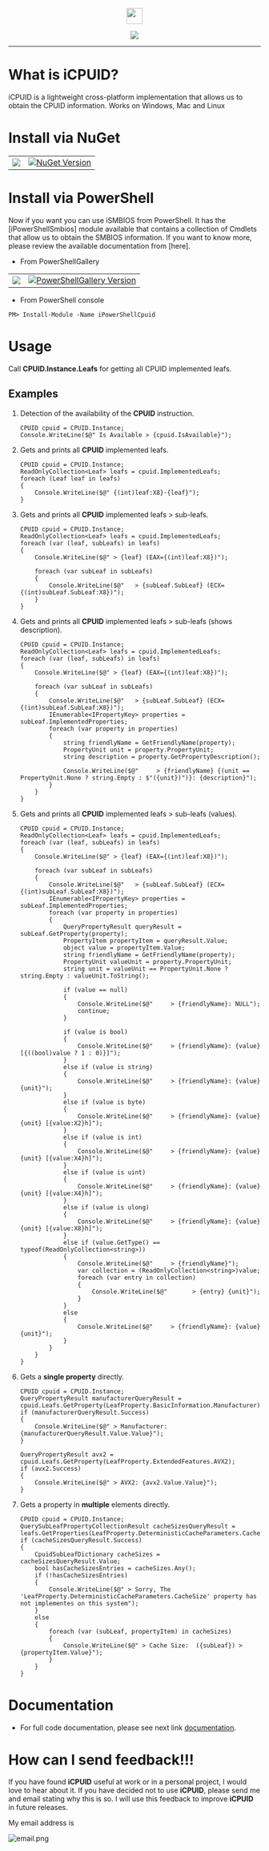 <p align="center">
  <img src="https://github.com/iAJTin/iCPUID/blob/main/nuget/iCPUID.png" height="32">
</p>
<p align="center">
  <a href="https://github.com/iAJTin/iCPUID">
    <img src="https://img.shields.io/badge/iTin-iCPUID-green.svg?style=flat"/>
  </a>
</p>

***

# What is iCPUID?
iCPUID is a lightweight cross-platform implementation that allows us to obtain the CPUID information. Works on Windows, Mac and Linux

# Install via NuGet

<table>
  <tr>
    <td>
      <a href="https://github.com/iAJTin/iCPUID">
        <img src="https://img.shields.io/badge/-iCPUID-green.svg?style=flat"/>
      </a>
    </td>
    <td>
      <a href="https://www.nuget.org/packages/iCPUID/">
        <img alt="NuGet Version" 
             src="https://img.shields.io/nuget/v/iCPUID.svg" /> 
      </a>
    </td>  
  </tr>
</table>

# Install via PowerShell

Now if you want you can use iSMBIOS from PowerShell. It has the [iPowerShellSmbios] module available that contains a collection of Cmdlets that allow us to obtain the SMBIOS information. If you want to know more, please review the available documentation from [here].

- From PowerShellGallery

<table>
  <tr>
    <td>
      <a href="https://github.com/iAJTin/iPowerShellCpuid">
        <img src="https://img.shields.io/badge/-iPowerShellCpuid-green.svg?style=flat"/>
      </a>
    </td>
    <td>
      <a href="https://www.powershellgallery.com/packages/iPowerShellCpuid/">
        <img alt="PowerShellGallery Version" 
             src="https://img.shields.io/powershellgallery/v/iPowerShellCpuid.svg?style=flat-square&label=iPowerShellCpuid" /> 
      </a>
    </td>  
  </tr>
</table>

- From PowerShell console

```PM> Install-Module -Name iPowerShellCpuid```


# Usage

Call **CPUID.Instance.Leafs** for getting all CPUID implemented leafs.

## Examples

1. Detection of the availability of the **CPUID** instruction.

       CPUID cpuid = CPUID.Instance;
       Console.WriteLine($@" Is Available > {cpuid.IsAvailable}");

2. Gets and prints all **CPUID** implemented leafs.

       CPUID cpuid = CPUID.Instance;
       ReadOnlyCollection<Leaf> leafs = cpuid.ImplementedLeafs;
       foreach (Leaf leaf in leafs)
       {
           Console.WriteLine($@" {(int)leaf:X8}-{leaf}");
       }

3. Gets and prints all **CPUID** implemented leafs > sub-leafs.

       CPUID cpuid = CPUID.Instance;
       ReadOnlyCollection<Leaf> leafs = cpuid.ImplementedLeafs;
       foreach (var (leaf, subLeafs) in leafs)
       {
           Console.WriteLine($@" > {leaf} (EAX={(int)leaf:X8})");

           foreach (var subLeaf in subLeafs)
           {
               Console.WriteLine($@"   > {subLeaf.SubLeaf} (ECX={(int)subLeaf.SubLeaf:X8})");
           }
       }

4. Gets and prints all **CPUID** implemented leafs > sub-leafs (shows description).

       CPUID cpuid = CPUID.Instance;
       ReadOnlyCollection<Leaf> leafs = cpuid.ImplementedLeafs;
       foreach (var (leaf, subLeafs) in leafs)
       {
           Console.WriteLine($@" > {leaf} (EAX={(int)leaf:X8})");

           foreach (var subLeaf in subLeafs)
           {
               Console.WriteLine($@"   > {subLeaf.SubLeaf} (ECX={(int)subLeaf.SubLeaf:X8})");
               IEnumerable<IPropertyKey> properties = subLeaf.ImplementedProperties;
               foreach (var property in properties)
               {
                   string friendlyName = GetFriendlyName(property);
                   PropertyUnit unit = property.PropertyUnit;
                   string description = property.GetPropertyDescription();

                   Console.WriteLine($@"     > {friendlyName} {(unit == PropertyUnit.None ? string.Empty : $"({unit})")}: {description}");
               }
           }
       }

5. Gets and prints all **CPUID** implemented leafs > sub-leafs (values).

       CPUID cpuid = CPUID.Instance;
       ReadOnlyCollection<Leaf> leafs = cpuid.ImplementedLeafs;
       foreach (var (leaf, subLeafs) in leafs)
       {
           Console.WriteLine($@" > {leaf} (EAX={(int)leaf:X8})");

           foreach (var subLeaf in subLeafs)
           {
               Console.WriteLine($@"   > {subLeaf.SubLeaf} (ECX={(int)subLeaf.SubLeaf:X8})");
               IEnumerable<IPropertyKey> properties = subLeaf.ImplementedProperties;
               foreach (var property in properties)
               {
                   QueryPropertyResult queryResult = subLeaf.GetProperty(property);
                   PropertyItem propertyItem = queryResult.Value;
                   object value = propertyItem.Value;
                   string friendlyName = GetFriendlyName(property);
                   PropertyUnit valueUnit = property.PropertyUnit;
                   string unit = valueUnit == PropertyUnit.None ? string.Empty : valueUnit.ToString();

                   if (value == null)
                   {
                       Console.WriteLine($@"     > {friendlyName}: NULL");
                       continue;
                   }

                   if (value is bool)
                   {
                       Console.WriteLine($@"     > {friendlyName}: {value} [{((bool)value ? 1 : 0)}]");
                   }
                   else if (value is string)
                   {
                       Console.WriteLine($@"     > {friendlyName}: {value} {unit}");
                   }
                   else if (value is byte)
                   {
                       Console.WriteLine($@"     > {friendlyName}: {value} {unit} [{value:X2}h]");
                   }
                   else if (value is int)
                   {
                       Console.WriteLine($@"     > {friendlyName}: {value} {unit} [{value:X4}h]");
                   }
                   else if (value is uint)
                   {
                       Console.WriteLine($@"     > {friendlyName}: {value} {unit} [{value:X4}h]");
                   }
                   else if (value is ulong)
                   {
                       Console.WriteLine($@"     > {friendlyName}: {value} {unit} [{value:X8}h]");
                   }
                   else if (value.GetType() == typeof(ReadOnlyCollection<string>))
                   {
                       Console.WriteLine($@"     > {friendlyName}");
                       var collection = (ReadOnlyCollection<string>)value;
                       foreach (var entry in collection)
                       {
                           Console.WriteLine($@"       > {entry} {unit}");
                       }
                   }
                   else
                   {
                       Console.WriteLine($@"     > {friendlyName}: {value} {unit}");
                   }
               }
           }
       }

6. Gets a **single property** directly.

       CPUID cpuid = CPUID.Instance;
       QueryPropertyResult manufacturerQueryResult = cpuid.Leafs.GetProperty(LeafProperty.BasicInformation.Manufacturer);
       if (manufacturerQueryResult.Success)
       {
           Console.WriteLine($@" > Manufacturer: {manufacturerQueryResult.Value.Value}");
       }

       QueryPropertyResult avx2 = cpuid.Leafs.GetProperty(LeafProperty.ExtendedFeatures.AVX2);
       if (avx2.Success)
       {
           Console.WriteLine($@" > AVX2: {avx2.Value.Value}");
       }

7. Gets a property in **multiple** elements directly.

       CPUID cpuid = CPUID.Instance;
       QuerySubLeafPropertyCollectionResult cacheSizesQueryResult = leafs.GetProperties(LeafProperty.DeterministicCacheParameters.CacheSize);
       if (cacheSizesQueryResult.Success)
       {
           CpuidSubLeafDictionary cacheSizes = cacheSizesQueryResult.Value;
           bool hasCacheSizesEntries = cacheSizes.Any();
           if (!hasCacheSizesEntries)
           {
               Console.WriteLine($@" > Sorry, The 'LeafProperty.DeterministicCacheParameters.CacheSize' property has not implementes on this system");
           }
           else
           {
               foreach (var (subLeaf, propertyItem) in cacheSizes)
               {
                   Console.WriteLine($@" > Cache Size:  ({subLeaf}) > {propertyItem.Value}");
               }
           }
       }

# Documentation

 - For full code documentation, please see next link [documentation].

# How can I send feedback!!!

If you have found **iCPUID** useful at work or in a personal project, I would love to hear about it. If you have decided not to use **iCPUID**, please send me and email stating why this is so. I will use this feedback to improve **iCPUID** in future releases.

My email address is 

![email.png][email] 

[email]: ./assets/email.png "email"
[documentation]: ./documentation/iTin.Hardware.Specification.Cpuid.md

